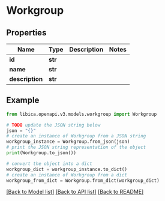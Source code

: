 # Workgroup


## Properties

Name | Type | Description | Notes
------------ | ------------- | ------------- | -------------
**id** | **str** |  | 
**name** | **str** |  | 
**description** | **str** |  | 

## Example

```python
from libica.openapi.v3.models.workgroup import Workgroup

# TODO update the JSON string below
json = "{}"
# create an instance of Workgroup from a JSON string
workgroup_instance = Workgroup.from_json(json)
# print the JSON string representation of the object
print(Workgroup.to_json())

# convert the object into a dict
workgroup_dict = workgroup_instance.to_dict()
# create an instance of Workgroup from a dict
workgroup_from_dict = Workgroup.from_dict(workgroup_dict)
```
[[Back to Model list]](../README.md#documentation-for-models) [[Back to API list]](../README.md#documentation-for-api-endpoints) [[Back to README]](../README.md)


